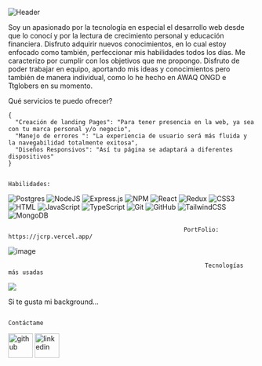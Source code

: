 ![Header](https://user-images.githubusercontent.com/96093773/192645022-d75ff2e0-cfcd-48c4-a204-8a2af51d74fe.png)


Soy un apasionado por la tecnología en especial el desarrollo web desde que lo conocí y por la lectura de crecimiento personal y educación financiera. Disfruto adquirir nuevos conocimientos, en lo cual estoy enfocado como también, perfeccionar mis habilidades todos los días. Me caracterizo por cumplir con los objetivos que me propongo. Disfruto de poder trabajar en equipo, aportando mis ideas y conocimientos pero también de manera individual, como lo he hecho en AWAQ ONGD e Ttglobers en su momento.

Qué servicios te puedo ofrecer?

    { 
      "Creación de landing Pages": "Para tener presencia en la web, ya sea con tu marca personal y/o negocio",
      "Manejo de errores ": "La experiencia de usuario será más fluida y la navegabilidad totalmente exitosa",
      "Diseños Responsivos": "Así tu página se adaptará a diferentes dispositivos"
    }

                                                                  Habilidades: 

![Postgres](https://img.shields.io/badge/postgres-%23316192.svg?style=for-the-badge&logo=postgresql&logoColor=white)
![NodeJS](https://img.shields.io/badge/node.js-6DA55F?style=for-the-badge&logo=node.js&logoColor=white)
![Express.js](https://img.shields.io/badge/express.js-%23404d59.svg?style=for-the-badge&logo=express&logoColor=%2361DAFB)
![NPM](https://img.shields.io/badge/NPM-%23000000.svg?style=for-the-badge&logo=npm&logoColor=white)
![React](https://img.shields.io/badge/react-%2320232a.svg?style=for-the-badge&logo=react&logoColor=%2361DAFB)
![Redux](https://img.shields.io/badge/redux-%23593d88.svg?style=for-the-badge&logo=redux&logoColor=white)
![CSS3](https://img.shields.io/badge/css3-%231572B6.svg?style=for-the-badge&logo=css3&logoColor=white)
![HTML](https://img.shields.io/badge/html5-%23E34F26.svg?style=for-the-badge&logo=html5&logoColor=white)
![JavaScript](https://img.shields.io/badge/javascript-%23323330.svg?style=for-the-badge&logo=javascript&logoColor=%23F7DF1E)
![TypeScript](https://img.shields.io/badge/typescript-%23007ACC.svg?style=for-the-badge&logo=typescript&logoColor=white)
![Git](https://img.shields.io/badge/git-%23F05033.svg?style=for-the-badge&logo=git&logoColor=white)
![GitHub](https://img.shields.io/badge/github-%23121011.svg?style=for-the-badge&logo=github&logoColor=white)
![TailwindCSS](https://img.shields.io/badge/tailwindcss-%2338B2AC.svg?style=for-the-badge&logo=tailwind-css&logoColor=white)
![MongoDB](https://img.shields.io/badge/MongoDB-%234ea94b.svg?style=for-the-badge&logo=mongodb&logoColor=white)

                                                      PortFolio: https://jcrp.vercel.app/

![image](https://github.com/juank27ra/juank27ra/assets/96093773/4d866c16-00a2-4ea2-ab64-523b98d6c4d8)


                                                            Tecnologías más usadas

<img src="https://github-readme-stats.vercel.app/api/top-langs?username=juank27ra"  />

Si te gusta mi background...

                                                                  Contáctame
  
[<img src='https://cdn.jsdelivr.net/npm/simple-icons@3.0.1/icons/github.svg' alt='github' height='50' color='#9b9b9b' target='_blank'>](https://github.com/juank27ra)  [<img src='https://cdn.jsdelivr.net/npm/simple-icons@3.0.1/icons/linkedin.svg' alt='linkedin' color='#0e76a8' height='50' target='_blank'>](https://www.linkedin.com/in/juan-ramirez-p/)  

